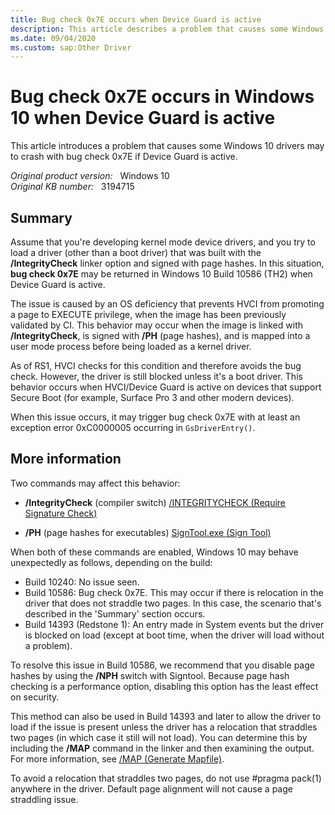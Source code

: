 ```yaml
---
title: Bug check 0x7E occurs when Device Guard is active
description: This article describes a problem that causes some Windows 10 drivers may to crash with bug check 0x7E if Device Guard is active. This problem affects the way in which different builds of Windows 10 handle allocations that straddle two pages.
ms.date: 09/04/2020
ms.custom: sap:Other Driver
---
```

# Bug check 0x7E occurs in Windows 10 when Device Guard is active

This article introduces a problem that causes some Windows 10 drivers may to crash with bug check 0x7E if Device Guard is active.

_Original product version:_ &nbsp; Windows 10  
_Original KB number:_ &nbsp; 3194715

## Summary

Assume that you're developing kernel mode device drivers, and you try to load a driver (other than a boot driver) that was built with the **/IntegrityCheck** linker option and signed with page hashes. In this situation, **bug check 0x7E** may be returned in Windows 10 Build 10586 (TH2) when Device Guard is active.

The issue is caused by an OS deficiency that prevents HVCI from promoting a page to EXECUTE privilege, when the image has been previously validated by CI. This behavior may occur when the image is linked with **/IntegrityCheck**, is signed with **/PH** (page hashes), and is mapped into a user mode process before being loaded as a kernel driver.

As of RS1, HVCI checks for this condition and therefore avoids the bug check. However, the driver is still blocked unless it's a boot driver. This behavior occurs when HVCI/Device Guard is active on devices that support Secure Boot (for example, Surface Pro 3 and other modern devices).

When this issue occurs, it may trigger bug check 0x7E with at least an exception error 0xC0000005 occurring in `GsDriverEntry()`.

## More information

Two commands may affect this behavior:

- **/IntegrityCheck** (compiler switch) [/INTEGRITYCHECK (Require Signature Check)](/cpp/build/reference/integritycheck-require-signature-check)

- **/PH** (page hashes for executables) [SignTool.exe (Sign Tool)](/dotnet/framework/tools/signtool-exe)

When both of these commands are enabled, Windows 10 may behave unexpectedly as follows, depending on the build:

- Build 10240: No issue seen.
- Build 10586: Bug check 0x7E. This may occur if there is relocation in the driver that does not straddle two pages. In this case, the scenario that's described in the 'Summary' section occurs.
- Build 14393 (Redstone 1): An entry made in System events but the driver is blocked on load (except at boot time, when the driver will load without a problem).

To resolve this issue in Build 10586, we recommend that you disable page hashes by using the **/NPH** switch with Signtool. Because page hash checking is a performance option, disabling this option has the least effect on security.

This method can also be used in Build 14393 and later to allow the driver to load if the issue is present unless the driver has a relocation that straddles two pages (in which case it still will not load). You can determine this by including the **/MAP** command in the linker and then examining the output. For more information, see [/MAP (Generate Mapfile)](/cpp/build/reference/map-generate-mapfile).

To avoid a relocation that straddles two pages, do not use #pragma pack(1) anywhere in the driver. Default page alignment will not cause a page straddling issue.
